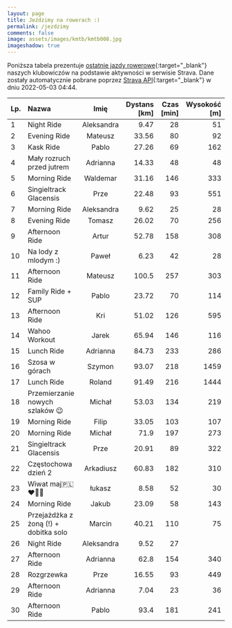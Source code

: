 ```yaml
---
layout: page
title: Jeździmy na rowerach :)
permalink: /jezdzimy
comments: false
image: assets/images/kmtb/kmtb008.jpg
imageshadow: true
---
```


Poniższa tabela prezentuje [ostatnie jazdy rowerowe](https://www.strava.com/clubs/336381){:target="_blank"} naszych klubowiczów na podstawie aktywności w serwisie Strava. Dane zostały automatycznie pobrane poprzez [Strava API](https://developers.strava.com/docs/reference/#api-Clubs-getClubActivitiesById){:target="_blank"} w dniu 2022-05-03 04:44.

Lp. | Nazwa | Imię | Dystans [km] | Czas [min] | Wysokość [m]
:--- | :--- | :---: | ---: | ---: | ---:
1|Night Ride|Aleksandra|9.47|28|51
2|Evening Ride|Mateusz|33.56|80|92
3|Kask Ride|Pablo|27.26|69|162
4|Mały rozruch przed jutrem |Adrianna|14.33|48|48
5|Morning Ride|Waldemar|31.16|146|333
6|Singieltrack Glacensis|Prze|22.48|93|551
7|Morning Ride|Aleksandra|9.62|25|28
8|Evening Ride|Tomasz|26.02|70|256
9|Afternoon Ride|Artur|52.78|158|308
10|Na lody z mlodym :)|Paweł|6.23|42|28
11|Afternoon Ride|Mateusz|100.5|257|303
12|Family Ride + SUP|Pablo|23.72|70|114
13|Afternoon Ride|Kri|51.02|126|595
14|Wahoo Workout|Jarek|65.94|146|116
15|Lunch Ride|Adrianna|84.73|233|286
16|Szosa w górach|Szymon|93.07|218|1459
17|Lunch Ride|Roland|91.49|216|1444
18|Przemierzanie nowych szlaków 😉|Michał|53.03|134|219
19|Morning Ride|Filip|33.05|103|107
20|Morning Ride|Michał|71.9|197|273
21|Singieltrack Glacensis|Prze|20.91|89|322
22|Częstochowa dzień 2|Arkadiusz|60.83|182|310
23|Wiwat maj🇵🇱♥️🚵‍♂️|łukasz|8.58|52|30
24|Morning Ride|Jakub|23.09|58|143
25|Przejażdżka z żoną (!) + dobitka solo|Marcin|40.21|110|75
26|Night Ride|Aleksandra|9.52|27|
27|Afternoon Ride|Adrianna|62.8|154|340
28|Rozgrzewka |Prze|16.55|93|449
29|Afternoon Ride|Adrianna|7.04|23|36
30|Afternoon Ride|Pablo|93.4|181|241

